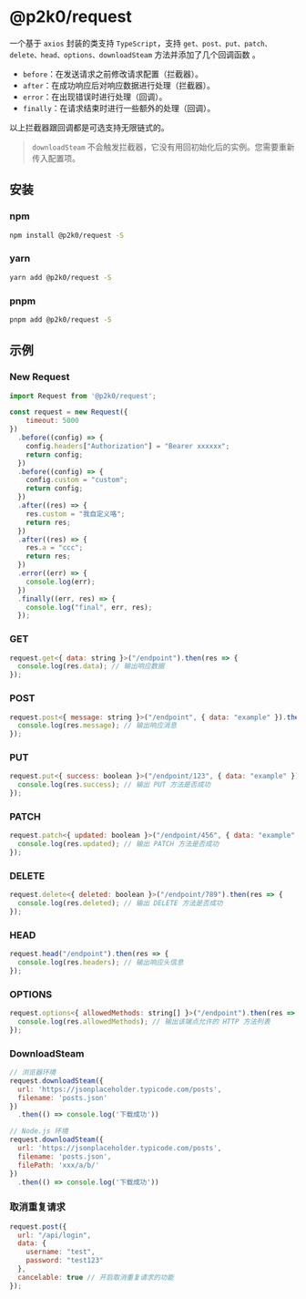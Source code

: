 # @p2k0/request



一个基于 `axios` 封装的类支持 `TypeScript`，支持 `get、post、put、patch、delete、head、options、downloadSteam` 方法并添加了几个回调函数 。

- `before`：在发送请求之前修改请求配置（拦截器）。
- `after`：在成功响应后对响应数据进行处理（拦截器）。
- `error`：在出现错误时进行处理（回调）。
- `finally`：在请求结束时进行一些额外的处理（回调）。

以上拦截器跟回调都是可选支持无限链式的。

> `downloadSteam` 不会触发拦截器，它没有用回初始化后的实例。您需要重新传入配置项。



## 安装

### npm

```bash
npm install @p2k0/request -S
```



### yarn

```bash
yarn add @p2k0/request -S
```



### pnpm

```bash
pnpm add @p2k0/request -S
```



## 示例

### New Request

```js
import Request from '@p2k0/request';

const request = new Request({
    timeout: 5000 
})
  .before((config) => {
    config.headers["Authorization"] = "Bearer xxxxxx";
    return config;
  })
  .before((config) => {
    config.custom = "custom";
    return config;
  })
  .after((res) => {
    res.custom = "我自定义咯";
    return res;
  })
  .after((res) => {
    res.a = "ccc";
    return res;
  })
  .error((err) => {
    console.log(err);
  })
  .finally((err, res) => {
    console.log("final", err, res);
  });

```



### GET

```js
request.get<{ data: string }>("/endpoint").then(res => {
  console.log(res.data); // 输出响应数据
});
```



### POST

```js
request.post<{ message: string }>("/endpoint", { data: "example" }).then(res => {
  console.log(res.message); // 输出响应消息
});
```



### PUT

```js
request.put<{ success: boolean }>("/endpoint/123", { data: "example" }).then(res => {
  console.log(res.success); // 输出 PUT 方法是否成功
});
```



### PATCH

```js
request.patch<{ updated: boolean }>("/endpoint/456", { data: "example" }).then(res => {
  console.log(res.updated); // 输出 PATCH 方法是否成功
});
```



### DELETE

```js
request.delete<{ deleted: boolean }>("/endpoint/789").then(res => {
  console.log(res.deleted); // 输出 DELETE 方法是否成功
});
```



### HEAD

```js
request.head("/endpoint").then(res => {
  console.log(res.headers); // 输出响应头信息
});
```



### OPTIONS

```js
request.options<{ allowedMethods: string[] }>("/endpoint").then(res => {
  console.log(res.allowedMethods); // 输出该端点允许的 HTTP 方法列表
});
```



### DownloadSteam

```js
// 浏览器环境
request.downloadSteam({
  url: 'https://jsonplaceholder.typicode.com/posts',
  filename: 'posts.json'
})
  .then(() => console.log('下载成功'))

// Node.js 环境
request.downloadSteam({
  url: 'https://jsonplaceholder.typicode.com/posts',
  filename: 'posts.json',
  filePath: 'xxx/a/b/'
})
  .then(() => console.log('下载成功'))
```



### 取消重复请求

```js
request.post({
  url: "/api/login",
  data: {
    username: "test",
    password: "test123"
  },
  cancelable: true // 开启取消重复请求的功能
});
```
